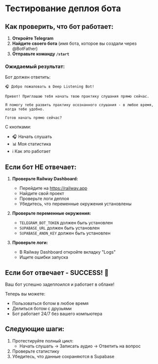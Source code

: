 # Тестирование деплоя бота

## Как проверить, что бот работает:

1. **Откройте Telegram**
2. **Найдите своего бота** (имя бота, которое вы создали через @BotFather)
3. **Отправьте команду `/start`**

### Ожидаемый результат:
Бот должен ответить:
```
🎧 Добро пожаловать в Deep Listening Bot!

Привет! Приглашаю тебя начать твою практику слушания прямо сейчас.

Я помогу тебе развить практику осознанного слушания - в любое время, когда тебе удобно.

Готов начать прямо сейчас?
```

С кнопками:
- 🎧 Начать слушать
- 📊 Моя статистика  
- ℹ️ Как это работает

## Если бот НЕ отвечает:

1. **Проверьте Railway Dashboard:**
   - Перейдите на https://railway.app
   - Найдите свой проект
   - Проверьте логи деплоя
   - Убедитесь, что переменные окружения установлены

2. **Проверьте переменные окружения:**
   - `TELEGRAM_BOT_TOKEN` должен быть установлен
   - `SUPABASE_URL` должен быть установлен  
   - `SUPABASE_ANON_KEY` должен быть установлен

3. **Проверьте логи:**
   - В Railway Dashboard откройте вкладку "Logs"
   - Ищите ошибки запуска

## Если бот отвечает - SUCCESS! 🎉

Ваш бот успешно задеплоился и работает в облаке!

Теперь вы можете:
- Пользоваться ботом в любое время
- Делиться ботом с друзьями
- Бот работает 24/7 без вашего компьютера

## Следующие шаги:

1. Протестируйте полный цикл:
   - Начать слушать → Записать аудио → Ответить на вопрос
2. Проверьте статистику
3. Убедитесь, что данные сохраняются в Supabase

